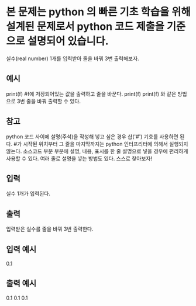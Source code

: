 # 본 문제는 python 의 빠른 기초 학습을 위해 설계된 문제로서 python 코드 제출을 기준으로 설명되어 있습니다.

실수(real number) 1개를 입력받아 줄을 바꿔 3번 출력해보자.

## 예시

print(f) #f에 저장되어있는 값을 출력하고 줄을 바꾼다.
print(f)
print(f)
와 같은 방법으로 3번 줄을 바꿔 출력할 수 있다.

## 참고

python 코드 사이에 설명(주석)을 작성해 넣고 싶은 경우 샵('#') 기호를 사용하면 된다. #가 시작된 위치부터 그 줄을 마지막까지는 python 인터프리터에 의해서 실행되지 않는다.
소스코드 부분 부분에 설명, 내용, 표시를 한 줄 설명으로 넣을 경우에 편리하게 사용할 수 있다.
여러 줄로 설명을 넣는 방법도 있다. 스스로 찾아보자!

## 입력

실수 1개가 입력된다.

## 출력

입력받은 실수를 줄을 바꿔 3번 출력한다.

## 입력 예시

0.1

## 출력 예시

0.1
0.1
0.1
